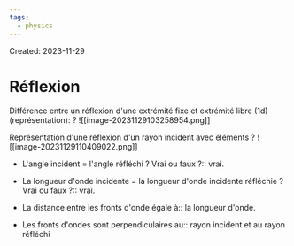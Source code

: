 ```yaml
---
tags:
  - physics
---
```

Created: 2023-11-29

# Réflexion

Différence entre un réflexion d'une extrémité fixe et extrémité libre (1d) (représentation):
?
![[image-20231129103258954.png]]
<!--SR:!2024-03-26,65,230-->


Représentation d'une réflexion d'un rayon incident avec éléments
?
![[image-20231129110409022.png]]
<!--SR:!2024-03-14,65,250-->


- L'angle incident = l'angle réfléchi ? Vrai ou faux ?:: vrai.
<!--SR:!2024-03-19,76,270-->
- La longueur d'onde incidente = la longueur d'onde incidente réfléchie ? Vrai ou faux ?:: vrai.
<!--SR:!2024-02-11,44,250-->
- La distance entre les fronts d'onde égale à:: la longueur d'onde.
<!--SR:!2024-02-19,51,250-->
- Les fronts d'ondes sont perpendiculaires au:: rayon incident et au rayon réfléchi
<!--SR:!2024-02-15,47,250-->

